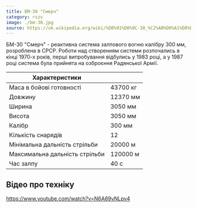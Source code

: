 ```yaml
---
title: БМ-30 "Смерч"
category: rszv
image: ./bm-30.jpg
source: https://uk.wikipedia.org/wiki/%D0%91%D0%9C-30_%C2%AB%D0%A1%D0%BC%D0%B5%D1%80%D1%87%C2%BB
---
```


БМ-30 "Смерч" - реактивна система залпового вогню калібру 300 мм, розроблена в СРСР. Роботи над створенням системи розпочались в кінці 1970-х років, перші випробування відбулись у 1983 році, а у 1987 році система була прийнята на озброєння Радянської Армії.

| Характеристики                 |          |
| ------------------------------ | -------- |
| Маса в бойові готовності       | 43700 кг |
| Довжину                        | 12370 мм |
| Ширина                         | 3050 мм  |
| Висота                         | 3050 мм  |
| Калібр                         | 300 мм   |
| Кількість снарядів             | 12       |
| Мінімальна дальність стрільби  | 20000 м  |
| Максимальна дальність стрільби | 120000 м |
| Час залпу                      | 40 c     |

## Відео про техніку

https://www.youtube.com/watch?v=N6A69vNLpv4
